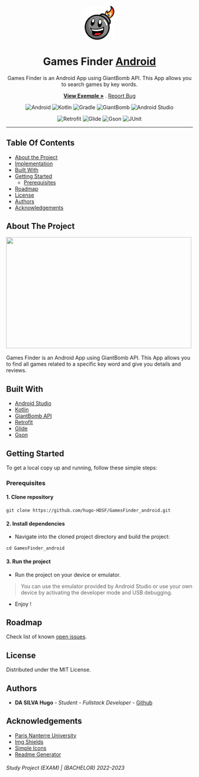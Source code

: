 <p align="center">
  <a>
    <img src="assets/images/GiantBomb_logo.png" alt="Logo" width="80" >
  </a>
</p>

<h1 align="center">Games Finder <a href="https://symfony.com/">Android</a></h1>

<p align="center">
  <p align="center">
      Games Finder is an Android App using GiantBomb API. This App allows you to search games by key words.
  </p> 
  <p align="center">
    <a href="https://github.com/hugo-HDSF/GamesFinder_android/assets/videos/blob/master/exemple.gif"><strong>View Exemple »</strong></a>
    .
    <a href="https://github.com/hugo-HDSF/GamesFinder_android/issues">Report Bug</a>
  </p>
</p>

<div align="center">

![Android](https://img.shields.io/badge/-Android_8.1_API_27-3DDC84?logo=android&logoColor=white)
![Kotlin](https://img.shields.io/badge/-Kotlin_1.8-0095D5?logo=kotlin&logoColor=white)
![Gradle](https://img.shields.io/badge/-Gradle_8.0-02303A?logo=gradle&logoColor=white)
![GiantBomb](https://img.shields.io/badge/-GiantBomb_API-FF0000?logo=giantbomb&logoColor=white)
![Android Studio](https://img.shields.io/badge/-Android_Studio-3DDC84?logo=android-studio&logoColor=white)
</div>

<div align="center">

![Retrofit](https://img.shields.io/badge/-Retrofit_2.9-0095D5?logo=retrofit&logoColor=white)
![Glide](https://img.shields.io/badge/-Glide_4.12-0095D5?logo=glide&logoColor=white)
![Gson](https://img.shields.io/badge/-Gson_2.8-0095D5?logo=gson&logoColor=white)
![JUnit](https://img.shields.io/badge/-JUnit_4.13-25A162?logo=junit5&logoColor=white)
</div>

-----

## Table Of Contents

* [About the Project](#about-the-project)
* [Implementation](#implementation)
* [Built With](#built-with)
* [Getting Started](#getting-started)
    * [Prerequisites](#prerequisites)
* [Roadmap](#roadmap)
* [License](#license)
* [Authors](#authors)
* [Acknowledgements](#acknowledgements)

## About The Project

<img src="https://github.com/hugo-HDSF/GamesFinder_android/assets/videos/example.gif" width="500" height="300">


Games Finder is an Android App using GiantBomb API. This App allows you to find all games related to a specific key word and give you details and reviews.

## Built With

* [Android Studio](https://developer.android.com/studio)
* [Kotlin](https://kotlinlang.org/)
* [GiantBomb API](https://www.giantbomb.com/api/)
* [Retrofit](https://square.github.io/retrofit/)
* [Glide](https://github.com/bumptech/glide)
* [Gson](https://stleary.github.io/JSON-java/org/json/JSONObject.html)

## Getting Started

To get a local copy up and running, follow these simple steps:

### Prerequisites

#### 1. Clone repository

```Shell
git clone https://github.com/hugo-HDSF/GamesFinder_android.git
```

#### 2. Install dependencies

- Navigate into the cloned project directory and build the project:

```Shell
cd GamesFinder_android
```

#### 3. Run the project

- Run the project on your device or emulator.
> You can use the emulator provided by Android Studio or use your own device by activating the developer mode and USB debugging.
- Enjoy !

## Roadmap

Check list of known [open issues](https://github.com/hugo-HDSF/GamesFinder_android/issues).

## License

Distributed under the MIT License.

## Authors

* **DA SILVA Hugo** - *Student - Fullstack Developer* - [Github](https://github.com/hugo-HDSF/)

## Acknowledgements

* [Paris Nanterre University](https://www.parisnanterre.fr/)
* [Img Shields](https://shields.io/)
* [Simple Icons](https://simpleicons.org/)
* [Readme Generator](https://readme.shaankhan.dev/)

###### _Study Project (EXAM) | (BACHELOR) 2022-2023_
